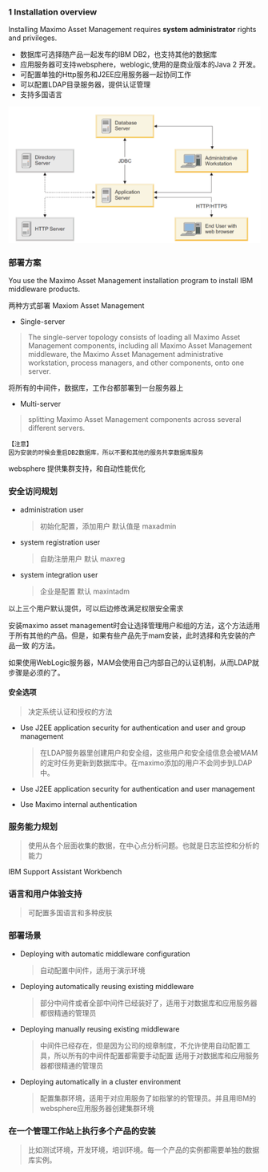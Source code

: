 ### 1 Installation overview
Installing Maximo Asset Management requires **system administrator** rights and privileges.

+ 数据库可选择随产品一起发布的IBM DB2，也支持其他的数据库
+ 应用服务器可支持websphere，weblogic,使用的是商业版本的Java 2 开发。
+ 可配置单独的Http服务和J2EE应用服务器一起协同工作
+ 可以配置LDAP目录服务器，提供认证管理
+ 支持多国语言

![maximo组件](https://raw.githubusercontent.com/SimithHack/notebook/master/work/lensyn/maxiom/imgs/components.png)

### 部署方案
You use the Maximo Asset Management installation program to install IBM middleware products.

两种方式部署 Maxiom Asset Management
+ Single-server
> The single-server topology consists of loading all Maximo Asset
  Management components, including all Maximo Asset Management
  middleware, the Maximo Asset Management administrative workstation,
  process managers, and other components, onto one server.
  
将所有的中间件，数据库，工作台都部署到一台服务器上

+ Multi-server
> splitting Maximo Asset Management
  components across several different servers.

```
【注意】
因为安装的时候会重启DB2数据库，所以不要和其他的服务共享数据库服务
```

websphere 提供集群支持，和自动性能优化

### 安全访问规划
+ administration user
    > 初始化配置，添加用户 默认值是 maxadmin

+ system registration user
    > 自助注册用户 默认 maxreg

+ system integration user
    > 企业是配置 默认 maxintadm

以上三个用户默认提供，可以后边修改满足权限安全需求

安装maximo asset management时会让选择管理用户和组的方法，这个方法适用于所有其他的产品。但是，如果有些产品先于mam安装，此时选择和先安装的产品一致
的方法。

如果使用WebLogic服务器，MAM会使用自己内部自己的认证机制，从而LDAP就步骤是必须的了。

#### 安全选项
> 决定系统认证和授权的方法

+ Use J2EE application security for authentication and user and group management
    > 在LDAP服务器里创建用户和安全组，这些用户和安全组信息会被MAM的定时任务更新到数据库中。在maximo添加的用户不会同步到LDAP中。

+ Use J2EE application security for authentication and user management
+ Use Maximo internal authentication

### 服务能力规划
> 使用从各个层面收集的数据，在中心点分析问题。也就是日志监控和分析的能力

IBM Support Assistant Workbench

### 语言和用户体验支持
> 可配置多国语言和多种皮肤

### 部署场景
+ Deploying with automatic middleware configuration
    > 自动配置中间件，适用于演示环境

+ Deploying automatically reusing existing middleware
    > 部分中间件或者全部中间件已经装好了，适用于对数据库和应用服务器都很精通的管理员

+ Deploying manually reusing existing middleware
    > 中间件已经存在，但是因为公司的规章制度，不允许使用自动配置工具，所以所有的中间件配置都需要手动配置
    适用于对数据库和应用服务器都很精通的管理员

+ Deploying automatically in a cluster environment
    > 配置集群环境，适用于对应用服务了如指掌的的管理员。并且用IBM的 websphere应用服务器创建集群环境

### 在一个管理工作站上执行多个产品的安装
> 比如测试环境，开发环境，培训环境。每一个产品的实例都需要单独的数据库实例。